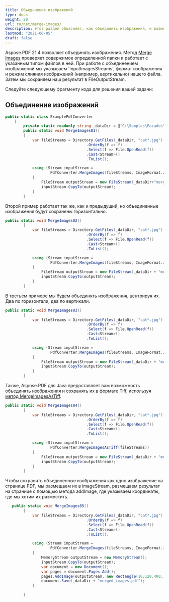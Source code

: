 ```yaml
---
title: Объединение изображений
type: docs
weight: 20
url: ru/net/merge-images/
description: Этот раздел объясняет, как объединить изображения, и возможно сохранить в формате Tiff.
lastmod: "2021-06-05"
draft: false
---
```


Aspose.PDF 21.4 позволяет объединять изображения. Метод [Merge Images](https://reference.aspose.com/pdf/net/aspose.pdf.facades/pdfconverter/methods/mergeimages) проверяет содержимое определенной папки и работает с указанным типом файлов в ней. При работе с объединением изображений мы указываем 'inputImagesStreams', формат изображения и режим слияния изображений (например, вертикально) нашего файла. Затем мы сохраняем наш результат в FileOutputStream.

Следуйте следующему фрагменту кода для решения вашей задачи:

## Объединение изображений

```csharp
public static class ExamplePdfConverter
    {
        private static readonly string _dataDir = @"C:\Samples\Facades\PdfConverter\";
        public static void MergeImages01()
        {
            var fileStreams = Directory.GetFiles(_dataDir, "cat*.jpg")
                                    .OrderBy(f => f)
                                    .Select(f => File.OpenRead(f))
                                    .Cast<Stream>()
                                    .ToList();

            using (Stream inputStream =
                    PdfConverter.MergeImages(fileStreams, ImageFormat.Jpeg, ImageMergeMode.Vertical, 1, 1))
            {
                FileStream outputStream = new FileStream(_dataDir+"merged_images.jpg", FileMode.Create);
                inputStream.CopyTo(outputStream);
            }
        }
```

Второй пример работает так же, как и предыдущий, но объединенные изображения будут сохранены горизонтально.

```csharp
public static void MergeImages02()
        {
            var fileStreams = Directory.GetFiles(_dataDir, "cat*.jpg")
                                    .OrderBy(f => f)
                                    .Select(f => File.OpenRead(f))
                                    .Cast<Stream>()
                                    .ToList();

            using (Stream inputStream =
                    PdfConverter.MergeImages(fileStreams, ImageFormat.Jpeg, ImageMergeMode.Horizontal, 1, 1))
            {
                FileStream outputStream = new FileStream(_dataDir + "merged_images.jpg", FileMode.Create);
                inputStream.CopyTo(outputStream);
            }
        }
```

В третьем примере мы будем объединять изображения, центрируя их. Два по горизонтали, два по вертикали.

```csharp
public static void MergeImages03()
        {
            var fileStreams = Directory.GetFiles(_dataDir, "cat*.jpg")
                                    .OrderBy(f => f)
                                    .Select(f => File.OpenRead(f))
                                    .Cast<Stream>()
                                    .ToList();

            using (Stream inputStream =
                    PdfConverter.MergeImages(fileStreams, ImageFormat.Jpeg, ImageMergeMode.Center, 2, 2))
            {
                FileStream outputStream = new FileStream(_dataDir + "merged_images.jpg", FileMode.Create);
                inputStream.CopyTo(outputStream);
            }
        }

```

Также, Aspose.PDF для Java предоставляет вам возможность объединять изображения и сохранять их в формате Tiff, используя [метод MergeImagesAsTiff](https://reference.aspose.com/pdf/java/com.aspose.pdf.facades/PdfConverter#saveAsTIFF-java.io.OutputStream-).

```csharp
public static void MergeImages04()
        {
            var fileStreams = Directory.GetFiles(_dataDir, "cat*.jpg")
                                    .OrderBy(f => f)
                                    .Select(f => File.OpenRead(f))
                                    .Cast<Stream>()
                                    .ToList();

            using (Stream inputStream =
                    PdfConverter.MergeImagesAsTiff(fileStreams))
            {
                FileStream outputStream = new FileStream(_dataDir + "merged_images.tiff", FileMode.Create);
                inputStream.CopyTo(outputStream);
            }
        }
```

Чтобы сохранить объединенные изображения как одно изображение на странице PDF, мы размещаем их в imageStream, размещаем результат на странице с помощью метода addImage, где указываем координаты, где мы хотим их разместить.

```csharp
   public static void MergeImages05()
        {
            var fileStreams = Directory.GetFiles(_dataDir, "cat*.jpg")
                                    .OrderBy(f => f)
                                    .Select(f => File.OpenRead(f))
                                    .Cast<Stream>()
                                    .ToList();

            using (Stream inputStream =
                    PdfConverter.MergeImages(fileStreams, ImageFormat.Jpeg, ImageMergeMode.Vertical, 1, 1))
            {
                MemoryStream outputStream = new MemoryStream();
                inputStream.CopyTo(outputStream);
                var document = new Document();
                var pages = document.Pages.Add();
                pages.AddImage(outputStream, new Rectangle(10,120,400,720));
                document.Save(_dataDir + "merged_images.pdf");
            }

        }
```